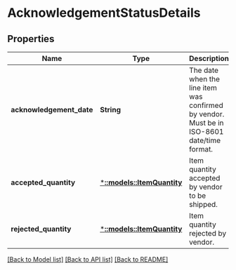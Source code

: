 # AcknowledgementStatusDetails

## Properties
Name | Type | Description | Notes
------------ | ------------- | ------------- | -------------
**acknowledgement_date** | **String** | The date when the line item was confirmed by vendor. Must be in ISO-8601 date/time format. | [optional] [default to null]
**accepted_quantity** | [***::models::ItemQuantity**](ItemQuantity.md) | Item quantity accepted by vendor to be shipped. | [optional] [default to null]
**rejected_quantity** | [***::models::ItemQuantity**](ItemQuantity.md) | Item quantity rejected by vendor. | [optional] [default to null]

[[Back to Model list]](../README.md#documentation-for-models) [[Back to API list]](../README.md#documentation-for-api-endpoints) [[Back to README]](../README.md)


